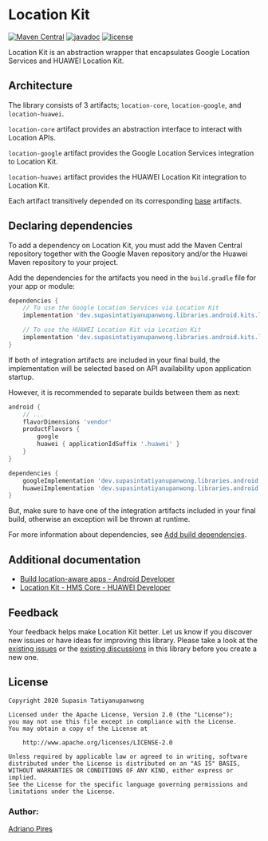 # Location Kit

[![Maven Central](https://maven-badges.herokuapp.com/maven-central/dev.supasintatiyanupanwong.libraries.android.kits.location/location-core/badge.svg)](https://search.maven.org/search?q=g:dev.supasintatiyanupanwong.libraries.android.kits.location)
[![javadoc](https://javadoc.io/badge2/dev.supasintatiyanupanwong.libraries.android.kits.location/location-core/javadoc.svg)](https://javadoc.io/doc/dev.supasintatiyanupanwong.libraries.android.kits.location/location-core)
[![license](https://img.shields.io/github/license/SupasinTatiyanupanwong/location-kit-android.svg)](https://www.apache.org/licenses/LICENSE-2.0)

Location Kit is an abstraction wrapper that encapsulates Google Location Services and HUAWEI Location Kit.

## Architecture

The library consists of 3 artifacts; `location-core`, `location-google`, and `location-huawei`.

`location-core` artifact provides an abstraction interface to interact with Location APIs.

`location-google` artifact provides the Google Location Services integration to Location Kit.

`location-huawei` artifact provides the HUAWEI Location Kit integration to Location Kit.

Each artifact transitively depended on its corresponding [base](https://github.com/SupasinTatiyanupanwong/android-kits-base) artifacts.

## Declaring dependencies

To add a dependency on Location Kit, you must add the Maven Central repository together with the Google Maven repository and/or the Huawei Maven repository to your project.

Add the dependencies for the artifacts you need in the `build.gradle` file for your app or module:

```groovy
dependencies {
    // To use the Google Location Services via Location Kit
    implementation 'dev.supasintatiyanupanwong.libraries.android.kits.location:location-google:1.0.0'

    // To use the HUAWEI Location Kit via Location Kit
    implementation 'dev.supasintatiyanupanwong.libraries.android.kits.location:location-huawei:1.0.0'
}
```

If both of integration artifacts are included in your final build, the implementation will be selected based on API availability upon application startup.

However, it is recommended to separate builds between them as next:

```groovy
android {
    // ...
    flavorDimensions 'vendor'
    productFlavors {
        google
        huawei { applicationIdSuffix '.huawei' }
    }
}

dependencies {
    googleImplementation 'dev.supasintatiyanupanwong.libraries.android.kits.location:location-google:1.0.0'
    huaweiImplementation 'dev.supasintatiyanupanwong.libraries.android.kits.location:location-huawei:1.0.0'
}
```

But, make sure to have one of the integration artifacts included in your final build, otherwise an exception will be thrown at runtime.

For more information about dependencies, see [Add build dependencies](https://developer.android.com/studio/build/dependencies).

## Additional documentation

* [Build location-aware apps - Android Developer](https://developer.android.com/training/location/index.html)
* [Location Kit - HMS Core - HUAWEI Developer](https://developer.huawei.com/consumer/en/hms/huawei-locationkit/)

## Feedback

Your feedback helps make Location Kit better. Let us know if you discover new issues or have ideas for improving this library.
Please take a look at the [existing issues](https://github.com/SupasinTatiyanupanwong/location-kit-android/issues) or the [existing discussions](https://github.com/SupasinTatiyanupanwong/location-kit-android/discussions) in this library before you create a new one.

## License

```
Copyright 2020 Supasin Tatiyanupanwong

Licensed under the Apache License, Version 2.0 (the "License");
you may not use this file except in compliance with the License.
You may obtain a copy of the License at

    http://www.apache.org/licenses/LICENSE-2.0

Unless required by applicable law or agreed to in writing, software
distributed under the License is distributed on an "AS IS" BASIS,
WITHOUT WARRANTIES OR CONDITIONS OF ANY KIND, either express or implied.
See the License for the specific language governing permissions and
limitations under the License.
```

### Author:
[Adriano Pires](https://github.com/agspires/)